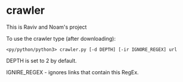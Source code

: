 # crawler

This is Raviv and Noam's project

To use the crawler type (after downloading):

	<py/python/python3> crawler.py [-d DEPTH] [-ir IGNORE_REGEX] url


DEPTH is set to 2 by default.

IGNIRE_REGEX - ignores links that contain this RegEx.
